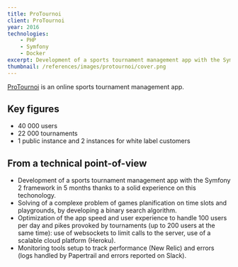 ```yaml
---
title: ProTournoi
client: ProTournoi
year: 2016
technologies:
    - PHP
    - Symfony
    - Docker
excerpt: Development of a sports tournament management app with the Symfony 2 framework.
thumbnail: /references/images/protournoi/cover.png
---
```


[ProTournoi](https://www.protournoi.fr) is an online sports tournament management app.

## Key figures

* 40 000 users
* 22 000 tournaments
* 1 public instance and 2 instances for white label customers

## From a technical point-of-view

* Development of a sports tournament management app with the Symfony 2 framework in 5 months thanks to a solid experience on this techonology.
* Solving of a complexe problem of games planification on time slots and playgrounds, by developing a binary search algorithm.
* Optimization of the app speed and user experience to handle 100 users per day and pikes provoked by tournaments (up to 200 users at the same time): use of websockets to limit calls to the server, use of a scalable cloud platform (Heroku).
* Monitoring tools setup to track performance (New Relic) and errors (logs handled by Papertrail and errors reported on Slack).
